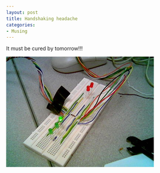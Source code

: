 ```yaml
---
layout: post
title: Handshaking headache
categories:
- Musing
---
```


It must be cured by tomorrow!!!

![](/img/handshaking1.jpg)
